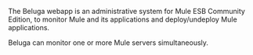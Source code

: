 The Beluga webapp is an administrative system for Mule ESB Community Edition,
to monitor Mule and its applications and deploy/undeploy Mule applications.

Beluga can monitor one or more Mule servers simultaneously.